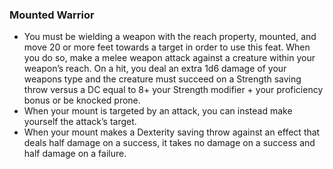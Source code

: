 ### Mounted Warrior

- You must be wielding a weapon with the reach property, mounted, and move 20 or more feet towards a target in order to use this feat.
  When you do so, make a melee weapon attack against a creature within your weapon’s reach.
  On a hit, you deal an extra 1d6 damage of your weapons type and the creature must succeed on a Strength saving throw versus a DC equal to 8+ your Strength modifier + your proficiency bonus or be knocked prone.
- When your mount is targeted by an attack, you can instead make yourself the attack’s target.
- When your mount makes a Dexterity saving throw against an effect that deals half damage on a success, it takes no damage on a success and half damage on a failure.
